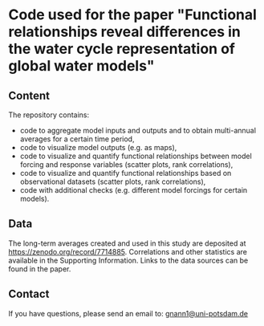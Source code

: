 # Code used for the paper "Functional relationships reveal differences in the water cycle representation of global water models"

## Content
The repository contains:
- code to aggregate model inputs and outputs and to obtain multi-annual averages for a certain time period,
- code to visualize model outputs (e.g. as maps),
- code to visualize and quantify functional relationships between model forcing and response variables (scatter plots, rank correlations),
- code to visualize and quantify functional relationships based on observational datasets (scatter plots, rank correlations),
- code with additional checks (e.g. different model forcings for certain models).

## Data
The long-term averages created and used in this study are deposited at https://zenodo.org/record/7714885. 
Correlations and other statistics are available in the Supporting Information. 
Links to the data sources can be found in the paper.

## Contact
If you have questions, please send an email to: gnann1@uni-potsdam.de
